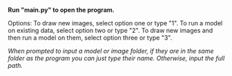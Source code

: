 **Run "main.py" to open the program.**

Options:
To draw new images, select option one or type "1".
To run a model on existing data, select option two or type "2".
To draw new images and then run a model on them, select option three or type "3".

*When prompted to input a model or image folder, if they are in the same folder as the program you can just type their name. Otherwise, input the full path.*
